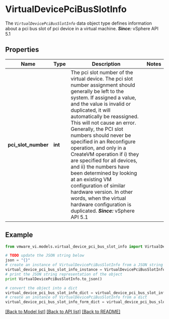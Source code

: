 # VirtualDevicePciBusSlotInfo

The <code>*VirtualDevicePciBusSlotInfo*</code> data object type defines information about a pci bus slot of pci device in a virtual machine.  ***Since:*** vSphere API 5.1 

## Properties
Name | Type | Description | Notes
------------ | ------------- | ------------- | -------------
**pci_slot_number** | **int** | The pci slot number of the virtual device.  The pci slot number assignment should generally be left to the system. If assigned a value, and the value is invalid or duplicated, it will automatically be reassigned. This will not cause an error.  Generally, the PCI slot numbers should never be specified in an Reconfigure operation, and only in a CreateVM operation if i) they are specified for all devices, and ii) the numbers have been determined by looking at an existing VM configuration of similar hardware version. In other words, when the virtual hardware configuration is duplicated.  ***Since:*** vSphere API 5.1  | 

## Example

```python
from vmware_vi.models.virtual_device_pci_bus_slot_info import VirtualDevicePciBusSlotInfo

# TODO update the JSON string below
json = "{}"
# create an instance of VirtualDevicePciBusSlotInfo from a JSON string
virtual_device_pci_bus_slot_info_instance = VirtualDevicePciBusSlotInfo.from_json(json)
# print the JSON string representation of the object
print VirtualDevicePciBusSlotInfo.to_json()

# convert the object into a dict
virtual_device_pci_bus_slot_info_dict = virtual_device_pci_bus_slot_info_instance.to_dict()
# create an instance of VirtualDevicePciBusSlotInfo from a dict
virtual_device_pci_bus_slot_info_form_dict = virtual_device_pci_bus_slot_info.from_dict(virtual_device_pci_bus_slot_info_dict)
```
[[Back to Model list]](../README.md#documentation-for-models) [[Back to API list]](../README.md#documentation-for-api-endpoints) [[Back to README]](../README.md)


